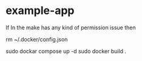# example-app
 

 If In the make has any kind of permission issue then 

 rm ~/.docker/config.json

sudo dockar compose up -d
 sudo docker build .
